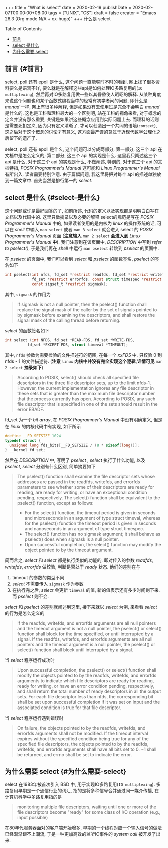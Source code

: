 +++
title = "What is select"
date = 2020-02-19
publishDate = 2020-02-07T00:00:00+08:00
tags = ["UNIX", "CS"]
draft = false
creator = "Emacs 26.3 (Org mode N/A + ox-hugo)"
+++
什么是 select
<!--more-->

<div class="ox-hugo-toc toc">
<div></div>

<div class="heading">Table of Contents</div>

- [前言](#前言)
- [select 是什么](#select-是什么)
- [为什么需要 select](#为什么需要-select)

</div>
<!--endtoc-->


## 前言 {#前言}

select, poll 还有 epoll 是什么, 这个问题一直能够时不时的看到, 网上找了很多资料要么是语焉不详, 要么就是在解释这些api是如何处理IO多路复用的(`IO multiplexing`), 然后再对IO多路复用做一些以其昏昏使人昭昭的解释. 从某种角度来说这个问题也和某个函数式编程当中的经常有初学者问的问题, 即什么是 _monad_ 一样, 网上有很多种解释, 但是如果没有去使用过是完全不会明白 _monad_ 是什么的. 这也是工科和理科最大的一个区别吧, 站在工科的视角来看, 对于概念的定义并没有那么重要, 关键是如果讲这些概念应用到实际问题上去. 而理科的话则是需要死扣定义, 因为只有定义清晰了, 才可以创造出一个共同的语境(`context`), 这之后对于这个概念的讨论才有意义, 这方面最严谨的莫过于近现代数学公理化之后留下的遗产了.

select, poll 还有 epoll 是什么, 这个问题可以分成两部分, 第一部分, 这三个 api 在文档中是怎么定义的; 第二部分, 这三个 api 的实现是什么.
这里我只阐述这三个 api 是什么, 对于这三个 api 的实现是什么, 不做阐述, 特别的, 对于这三个 api 的文档特指, _POSIX Programmer's Manual_ 这可能和 _Linux Programmer's Manual_ 有所出入, 读者需要特别注意. 由于篇幅问题, 我这里将把对每个 api 的描述单独放到一篇文章中. 首先当然是排行第一的 _select_.


## select 是什么 {#select-是什么}

这个问题或许是最好回答的了, 如前所述, 代码的定义以及实现都是明明白白写在文档以及代码中的. 这里只做摘录以及必要的解释
select的规范是写在 _POSIX Programmer's Manual_ 中的, 如果读者使用的是内核为 _linux_ 的操作系统的话, 可以在 _shell_ 中输入 `man select` 或者 `man 3 select` 就会进入 select 的 _POSIX Programmer's Manual_ 页面 (**注意输入** `man 2 select` **会进入到** _Linux Programmer's Manual_ **中**). 我们注意到在该页面中, _DESCRIPTION_ 中写到 _refer to pselect()_, 于是我们再在 _shell_ 中运行 `man pselect` 转跳到 _pselect_ 的页面中.

在 _pselect_ 的页面中, 我们可以看到 _select_ 和 _pselect_ 的函数签名, _pselect_ 的签名如下

```c
int pselect(int nfds, fd_set *restrict readfds, fd_set *restrict writefds,
            fd_set *restrict errorfds, const struct timespec *restrict timeout,
            const sigset_t *restrict sigmask);
```

其中, `sigmask` 的作用为

> If sigmask is not a null pointer, then the pselect() function shall replace the signal mask of the caller by the set of signals pointed to by sigmask before examining the descriptors, and shall restore the signal mask of the calling thread before
> returning.

_select_ 的函数签名如下

```c
int select (int NFDS, fd_set *READ-FDS, fd_set *WRITE-FDS,
          fd_set *EXCEPT-FDS, struct timeval *TIMEOUT);
```

其中, `nfds` 参数为需要检验的文件描述符的范围, 在每一个 _xxFDS_ 中, 只校验 0 到 nfds - 1 的文件描述符. (**注意** `linux` **内核中并没有完全实现这个逻辑,详情可见** `man 2 select` **摘录如下**)

> According  to  POSIX, select() should check all specified file descriptors in the three file descriptor sets, up to the limit
> nfds-1.  However, the current implementation ignores any file descriptor in these sets that is greater than the maximum  file
> descriptor number that the process currently has open.  According to POSIX, any such file descriptor that is specified in one
> of the sets should result in the error EBADF.

fd\_set 为一个 _bit array_, 在 _POSIX Programmer's Manual_ 中没有明确定义, 但是在 _linux_ 的内核代码中有实现, 如下所示

```c
#define __FD_SETSIZE 1024
typedef struct {
  unsigned long fds_bits[__FD_SETSIZE / (8 * sizeof(long))];
} __kernel_fd_set;
```

然后在 _DESCRIPTION_ 中, 写明了 _pselect_ , _select_ 执行了什么功能, 以及 _pselect_, _select_ 分别有什么区别, 简单摘要如下

> The pselect() function shall examine the file descriptor sets whose addresses are passed in the readfds, writefds,
> and  errorfds  parameters  to see whether some of their descriptors are ready for reading, are ready for writing,
> or have an exceptional condition pending, respectively.
> The select() function shall be equivalent to the pselect() function, except as follows:
>
> -   For the select() function, the timeout period is given in seconds  and  microseconds  in  an  argument  of  type  struct
>     timeval,  whereas  for  the  pselect() function the timeout period is given in seconds and nanoseconds in an argument of
>     type struct timespec.
> -   The select() function has no sigmask argument; it shall behave as pselect() does when sigmask is a null pointer.
> -   Upon successful completion, the select() function may modify the object pointed to by the timeout argument.

简而言之, _select_ 和 _select_ 都是执行类似的功能的, 即对传入的参数 _readfds_, _writefds_, _errorfds_ 做校验, 判断是否处于 _ready_ 状态.
他们的差别在与

1.  timeout 的参数的类型不同
2.  _select_ 不需要传入 `sigmask` 作为参数
3.  在执行完之后, _select_ 会更新 `timeval` 的值, 新的值表示还有多少时间剩下来. 而 _pselect_ 则不会.

_select_ 和 _pselect_ 的差别就阐述到这里, 接下来就以 _select_ 为例, 来看看 _select_ 的行为是怎么定义的

> If the readfds, writefds, and errorfds arguments are all null pointers and the timeout argument is not a null pointer, the
> pselect() or select() function shall block for the time specified, or  until  interrupted  by  a  signal.  If  the  readfds,
> writefds, and errorfds arguments are all null pointers and the timeout argument is a null pointer, the pselect() or select()
> function shall block until interrupted by a signal.

当 _select_ 程序运行成功时

> Upon successful completion, the pselect() or select() function shall modify the objects pointed to by the readfds, writefds,
> and errorfds arguments to indicate which file descriptors are ready for reading, ready for writing, or have an error
> condition pending, respectively, and shall return the total number of ready descriptors in all the output sets. For each file
> descriptor less than nfds, the corresponding bit shall be set upon successful completion if it was set on input and the
> associated condition is true for that file descriptor.

当 _select_ 程序运行遇到错误时

> On failure, the objects pointed to by the readfds, writefds, and errorfds arguments shall not be modified. If the timeout
> interval expires without the specified condition being true for any of the specified file descriptors, the  objects  pointed
> to by the readfds, writefds, and errorfds arguments shall have all bits set to 0.
> −1 shall be returned, and errno shall be set to indicate the error.


## 为什么需要 select {#为什么需要-select}

select 在1983年被首次引入 BSD 中, 用于实现IO多路复用(`IO multiplexing`). 多路复用早期是一个通信行业的词汇, 指的是将多种信号合并通过同一媒介传播, 在计算机科学中多路复用指的是

> monitoring multiple file descriptors, waiting until one or more of the file descriptors
> become "ready" for some class of I/O operation (e.g., input possible)

在80年代服务器面对的客户端开始增多, 早期的一个线程对应一个输入信号的做法已经渐渐跟不上潮流, 于是一种更加高效的监听IO事件的 _system call_ 被开发了出来.

